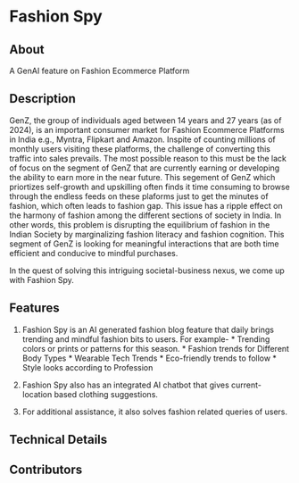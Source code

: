 # Fashion Spy

## About
A GenAI feature on Fashion Ecommerce Platform


## Description
GenZ, the group of individuals aged between 14 years and 27 years (as of 2024), is an important consumer market for Fashion Ecommerce Platforms in India e.g., Myntra, Flipkart and Amazon. Inspite of counting millions of monthly users visiting these platforms, the challenge of converting this traffic into sales prevails. The most possible reason to this must be the lack of focus on the segment of GenZ that are currently earning or developing the ability to earn more in the near future. This segement of GenZ which priortizes self-growth and upskilling often finds it time consuming to browse through the endless feeds on these plaforms just to get the minutes of fashion, which often leads to fashion gap. This issue has a ripple effect on the harmony of fashion among the different sections of society in India. In other words, this problem is disrupting the equilibrium of fashion in the Indian Society by marginalizing fashion literacy and fashion cognition. This segment of GenZ is looking for meaningful interactions that are both time efficient and conducive to mindful purchases.

In the quest of solving this intriguing societal-business nexus, we come up with Fashion Spy.


## Features
1. Fashion Spy is an AI generated fashion blog feature that daily brings trending and mindful fashion bits to users. For example- * Trending colors or prints or patterns for this season. * Fashion trends for Different Body Types * Wearable Tech Trends * Eco-friendly trends to follow * Style looks according to Profession

2. Fashion Spy also has an integrated AI chatbot that gives current-location based clothing suggestions. 

3. For additional assistance, it also solves fashion related queries of users.


## Technical Details


## Contributors
